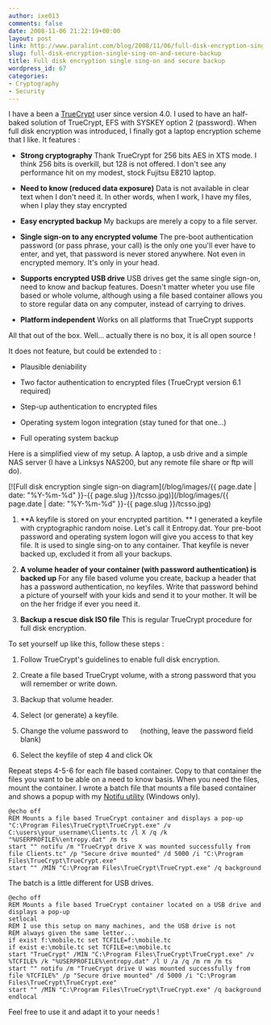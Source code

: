 ```yaml
---
author: ixe013
comments: false
date: 2008-11-06 21:22:19+00:00
layout: post
link: http://www.paralint.com/blog/2008/11/06/full-disk-encryption-single-sing-on-and-secure-backup/
slug: full-disk-encryption-single-sing-on-and-secure-backup
title: Full disk encryption single sing-on and secure backup
wordpress_id: 67
categories:
- Cryptography
- Security
---
```


I have a been a [TrueCrypt](http://www.truecrypt.org/) user since version 4.0. I used to have an half-baked solution of TrueCrypt, EFS with SYSKEY option 2 (password). When full disk encryption was introduced, I finally got a laptop encryption scheme that I like. It features :



	
  * **Strong cryptography**
Thank TrueCrypt for 256 bits AES in XTS mode. I think 256 bits is overkill, but 128 is not offered. I don't see any performance hit on my modest, stock Fujitsu E8210 laptop.

	
  * **Need to know (reduced data exposure)**
Data is not available in clear text when I don't need it. In other words, when I work, I have my files, when I play they stay encrypted

	
  * **Easy encrypted backup**
My backups are merely a copy to a file server.

	
  * **Single sign-on to any encrypted volume**
The pre-boot authentication password (or pass phrase, your call) is the only one you'll ever have to enter, and yet, that password is never stored anywhere. Not even in encrypted memory. It's only in your head.

	
  * **Supports encrypted USB drive**
USB drives get the same single sign-on, need to know and backup features. Doesn't matter wheter you use file based or whole volume, although using a file based container allows you to store regular data on any computer, instead of carrying to drives.

	
  * **Platform independent**
Works on all platforms that TrueCrypt supports







All that out of the box. Well... actually there is no box, it is all open source !




<!-- more -->


It does not feature, but could be extended to :



	
  * Plausible deniability

	
  * Two factor authentication to encrypted files (TrueCrypt version 6.1 required)

	
  * Step-up authentication to encrypted files

	
  * Operating system logon integration (stay tuned for that one...)

	
  * Full operating system backup


Here is a simplified view of my setup. A laptop, a usb drive and a simple NAS server (I have a Linksys NAS200, but any remote file share or ftp will do).

[![Full disk encryption single sign-on diagram](/blog/images/{{ page.date | date: "%Y-%m-%d" }}-{{ page.slug }}/tcsso.jpg)](/blog/images/{{ page.date | date: "%Y-%m-%d" }}-{{ page.slug }}/tcsso.jpg)



	
  1. **A keyfile is stored on your encrypted partition. **
I generated a keyfile with cryptographic random noise. Let's call it Entropy.dat. Your pre-boot password and operating system logon will give you access to that key file. It is used to single sing-on to any container. That keyfile is never backed up, excluded it from all your backups.

	
  2. **A volume header of your container (with password authentication) is backed up**
For any file based volume you create, backup a header that has a password authentication, no keyfiles. Write that password behind a picture of yourself with your kids and send it to your mother. It will be on the her fridge if ever you need it.

	
  3. **Backup a rescue disk ISO file**
This is regular TrueCrypt procedure for full disk encryption.


To set yourself up like this, follow these steps :

	
  1. Follow TrueCrypt's guidelines to enable full disk encryption.

	
  2. Create a file based TrueCrypt volume, with a strong password that you will remember or write down.

	
  3. Backup that volume header.

	
  4. Select (or generate) a keyfile.

	
  5. Change the volume password to      (nothing, leave the password field blank)

	
  6. Select the keyfile of step 4 and click Ok


Repeat steps 4-5-6 for each file based container. Copy to that container the files you want to be able on a need to know basis. When you need the files, mount the container. I wrote a batch file that mounts a file based container and shows a popup with my [Notifu utility](/projects/notifu/) (Windows only).

```
@echo off
REM Mounts a file based TrueCrypt container and displays a pop-up
"C:\Program Files\TrueCrypt\TrueCrypt.exe" /v C:\users\your_username\Clients.tc /l X /q /k "%USERPROFILE%\entropy.dat" /m ts
start "" notifu /m "TrueCrypt drive X was mounted successfully from file Clients.tc" /p "Secure drive mounted" /d 5000 /i "C:\Program Files\TrueCrypt\TrueCrypt.exe"
start "" /MIN "C:\Program Files\TrueCrypt\TrueCrypt.exe" /q background
```

The batch is a little different for USB drives.

```
@echo off
REM Mounts a file based TrueCrypt container located on a USB drive and displays a pop-up
setlocal
REM I use this setup on many machines, and the USB drive is not
REM always given the same letter...
if exist f:\mobile.tc set TCFILE=f:\mobile.tc
if exist e:\mobile.tc set TCFILE=e:\mobile.tc
start "TrueCrypt" /MIN "C:\Program Files\TrueCrypt\TrueCrypt.exe" /v %TCFILE% /k "%USERPROFILE%\entropy.dat" /l U /a /q /m rm /m ts
start "" notifu /m "TrueCrypt drive U was mounted successfully from file %TCFILE%" /p "Secure drive mounted" /d 5000 /i "C:\Program Files\TrueCrypt\TrueCrypt.exe"
start "" /MIN "C:\Program Files\TrueCrypt\TrueCrypt.exe" /q background
endlocal
```

Feel free to use it and adapt it to your needs !
